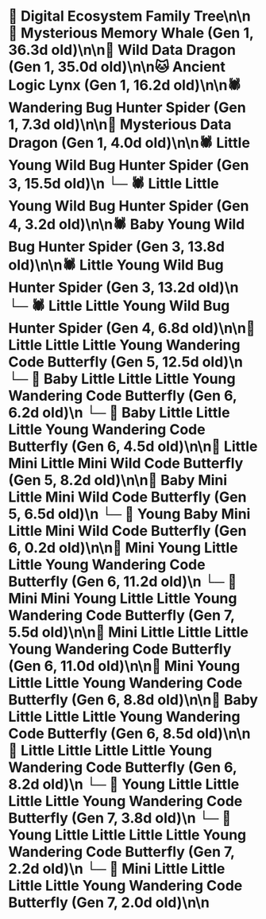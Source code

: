 # 🌳 Digital Ecosystem Family Tree\n\n🐋 Mysterious Memory Whale (Gen 1, 36.3d old)\n\n🐉 Wild Data Dragon (Gen 1, 35.0d old)\n\n🐱 Ancient Logic Lynx (Gen 1, 16.2d old)\n\n🕷️ Wandering Bug Hunter Spider (Gen 1, 7.3d old)\n\n🐉 Mysterious Data Dragon (Gen 1, 4.0d old)\n\n🕷️ Little Young Wild Bug Hunter Spider (Gen 3, 15.5d old)\n  └─ 🕷️ Little Little Young Wild Bug Hunter Spider (Gen 4, 3.2d old)\n\n🕷️ Baby Young Wild Bug Hunter Spider (Gen 3, 13.8d old)\n\n🕷️ Little Young Wild Bug Hunter Spider (Gen 3, 13.2d old)\n  └─ 🕷️ Little Little Young Wild Bug Hunter Spider (Gen 4, 6.8d old)\n\n🦋 Little Little Little Young Wandering Code Butterfly (Gen 5, 12.5d old)\n  └─ 🦋 Baby Little Little Little Young Wandering Code Butterfly (Gen 6, 6.2d old)\n  └─ 🦋 Baby Little Little Little Young Wandering Code Butterfly (Gen 6, 4.5d old)\n\n🦋 Little Mini Little Mini Wild Code Butterfly (Gen 5, 8.2d old)\n\n🦋 Baby Mini Little Mini Wild Code Butterfly (Gen 5, 6.5d old)\n  └─ 🦋 Young Baby Mini Little Mini Wild Code Butterfly (Gen 6, 0.2d old)\n\n🦋 Mini Young Little Little Young Wandering Code Butterfly (Gen 6, 11.2d old)\n  └─ 🦋 Mini Mini Young Little Little Young Wandering Code Butterfly (Gen 7, 5.5d old)\n\n🦋 Mini Little Little Little Young Wandering Code Butterfly (Gen 6, 11.0d old)\n\n🦋 Mini Young Little Little Young Wandering Code Butterfly (Gen 6, 8.8d old)\n\n🦋 Baby Little Little Little Young Wandering Code Butterfly (Gen 6, 8.5d old)\n\n🦋 Little Little Little Little Young Wandering Code Butterfly (Gen 6, 8.2d old)\n  └─ 🦋 Young Little Little Little Little Young Wandering Code Butterfly (Gen 7, 3.8d old)\n  └─ 🦋 Young Little Little Little Little Young Wandering Code Butterfly (Gen 7, 2.2d old)\n  └─ 🦋 Mini Little Little Little Little Young Wandering Code Butterfly (Gen 7, 2.0d old)\n\n
